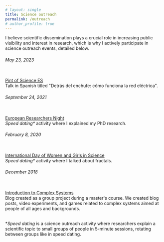 ```yaml
---
# layout: single
title: Science outreach
permalink: /outreach
# author_profile: true
---
```


<!-- This is my outreach page -->

I believe scientific dissemination plays a crucial role in increasing public visibility and interest in research, which is why I actively participate in science outreach events, detailed below.



<div class="all-timelines">
  <div class="single-timeline d-flex-2">
    <div class="timeline-blank"></div>
    <div class="timeline-text d-flex-2">
      <span>
        <h6>May 23, 2023</h6>
        <br>
        <a href="https://pintofscience.es/event/nuestra-sociedad-grafos-borrachos-red-electrica-y-flamenco" target="_blank" rel="noopener">Pint of Science ES</a>
        <br>
        Talk in Spanish titled "Detrás del enchufe: cómo funciona la red eléctrica".
      </span>
      <div class="t-square"></div>
    </div>
  </div>
  <div class="single-timeline d-flex-2">
    <div class="timeline-blank"></div>
    <div class="timeline-text d-flex-2">
      <span>
        <h6>September 24, 2021</h6>
        <br>
        <a href="https://ifisc.uib-csic.es/es/events/seminars/nit-de-la-recerca-2021/" target="_blank" rel="noopener">European Researchers Night</a>
        <br>
        <em>Speed dating*</em> activity where I explained my PhD research.
      </span>
      <div class="t-square"></div>
    </div>
  </div>
  <div class="single-timeline d-flex-2">
    <div class="timeline-blank"></div>
    <div class="timeline-text d-flex-2">
      <span>
        <h6>February 8, 2020 </h6>
        <br>
        <a href="https://11fbalears.org/es/activitats-2020/cites-rapides-amb-cientifiques/" target="_blank" rel="noopener">International Day of Women and Girls in Science</a>
        <br>
        <em>Speed dating*</em> activity where I talked about fractals.
      </span>
      <div class="t-square"></div>
    </div>
  </div>
  
  <div class="single-timeline d-flex-2">
    <div class="timeline-blank"></div>
    <div class="timeline-text d-flex-2">
      <span>
        <h6>December 2018</h6>
        <br>
        <a href="https://ifisc.uib-csic.es/en/about-ifisc/blog-complex-systems/" target="_blank" rel="noopener">Introduction to Complex Systems</a>
        <br>
        Blog created as a group project during a master's course. We created blog posts, video experiments, and games related to complex systems aimed at people of all ages and backgrounds.
      </span>
      <div class="t-square"></div>
    </div>
  </div>
</div>



<br>

<p>*<em>Speed dating</em> is a science outreach activity where researchers explain a scientific topic to small groups of people in 5-minute sessions, rotating between groups like in speed dating.</p>




